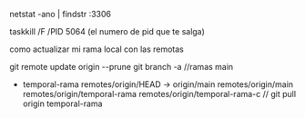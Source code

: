 netstat -ano | findstr :3306

taskkill /F /PID 5064 (el numero de pid que te salga)

como actualizar mi rama local con las remotas

git remote update origin --prune
git branch -a
//ramas
main

- temporal-rama
  remotes/origin/HEAD -> origin/main
  remotes/origin/main
  remotes/origin/temporal-rama
  remotes/origin/temporal-rama-c
  //
  git pull origin temporal-rama
